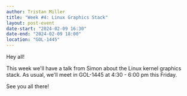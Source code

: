 ```yaml
---
author: Tristan Miller
title: "Week #4: Linux Graphics Stack"
layout: post-event
date-start: "2024-02-09 16:30"
date-end: "2024-02-09 18:00"
location: "GOL-1445"
---
```


Hey all! 

This week we'll have a talk from Simon about the Linux kernel graphics stack. As usual, we'll meet in GOL-1445 at 4:30 - 6:00 pm this Friday. 

See you all there!
